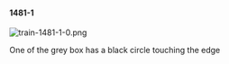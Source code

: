 #### 1481-1
![train-1481-1-0.png](https://github.com/lil-lab/nlvr/raw/master/nlvr/train/images/2/train-1481-1-0.png "train-1481-1-0.png")

One of the grey box has a black circle touching the edge